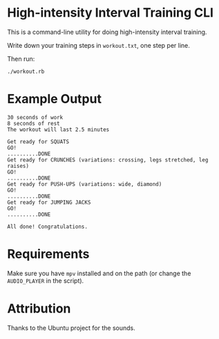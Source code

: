 # High-intensity Interval Training CLI

This is a command-line utility for doing high-intensity interval training.

Write down your training steps in `workout.txt`, one step per line.

Then run:

    ./workout.rb


# Example Output

```
30 seconds of work
8 seconds of rest
The workout will last 2.5 minutes

Get ready for SQUATS
GO!
..........DONE
Get ready for CRUNCHES (variations: crossing, legs stretched, leg raises)
GO!
..........DONE
Get ready for PUSH-UPS (variations: wide, diamond)
GO!
..........DONE
Get ready for JUMPING JACKS
GO!
..........DONE

All done! Congratulations.
```

# Requirements

Make sure you have `mpv` installed and on the path (or change the `AUDIO_PLAYER` in the script).



# Attribution

Thanks to the Ubuntu project for the sounds.
